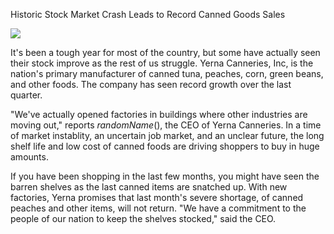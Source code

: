 Historic Stock Market Crash Leads to Record Canned Goods Sales

![](newspaper/images/empty-shelves.png)

It's been a tough year for most of the country, but some have actually seen their stock improve as the rest of us struggle. Yerna Canneries, Inc, is the nation's primary manufacturer of canned tuna, peaches, corn, green beans, and other foods. The company has seen record growth over the last quarter.

"We've actually opened factories in buildings where other industries are moving out," reports $randomName()$, the CEO of Yerna Canneries. In a time of market instablity, an uncertain job market, and an unclear future, the long shelf life and low cost of canned foods are driving shoppers to buy in huge amounts.

If you have been shopping in the last few months, you might have seen the barren shelves as the last canned items are snatched up. With new factories, Yerna promises that last month's severe shortage, of canned peaches and other items, will not return. "We have a commitment to the people of our nation to keep the shelves stocked," said the CEO.

